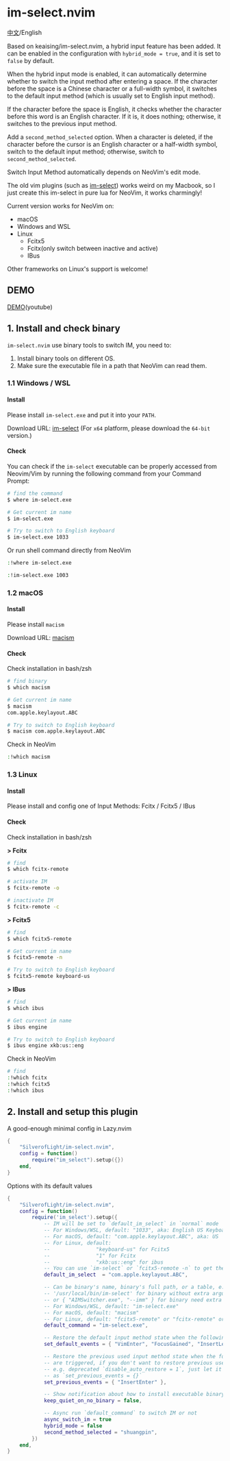 # im-select.nvim

[中文](../README.md)/English

Based on keaising/im-select.nvim, a hybrid input feature has been added. It can be enabled in the configuration with `hybrid_mode = true`, and it is set to `false` by default.

When the hybrid input mode is enabled, it can automatically determine whether to switch the input method after entering a space. If the character before the space is a Chinese character or a full-width symbol, it switches to the default input method (which is usually set to English input method).

If the character before the space is English, it checks whether the character before this word is an English character. If it is, it does nothing; otherwise, it switches to the previous input method.

Add a `second_method_selected` option. When a character is deleted, if the character before the cursor is an English character or a half-width symbol, switch to the default input method; otherwise, switch to `second_method_selected`.

Switch Input Method automatically depends on NeoVim's edit mode.

The old vim plugins (such as [im-select](https://github.com/daipeihust/im-select)) works weird on my Macbook, so I just create this im-select in pure lua for NeoVim, it works charmingly!

Current version works for NeoVim on:

- macOS
- Windows and WSL
- Linux
  - Fcitx5
  - Fcitx(only switch between inactive and active)
  - IBus

Other frameworks on Linux's support is welcome!

## DEMO

[DEMO](https://youtu.be/wRJ-rMcvqTk)(youtube)

## 1. Install and check binary

`im-select.nvim` use binary tools to switch IM, you need to:

1. Install binary tools on different OS.
2. Make sure the executable file in a path that NeoVim can read them.

### 1.1 Windows / WSL

#### Install

Please install `im-select.exe` and put it into your `PATH`.

Download URL: [im-select](https://github.com/daipeihust/im-select)
(For `x64` platform, please download the `64-bit` version.)

#### Check

You can check if the `im-select` executable can be properly accessed from Neovim/Vim by running the following command from your Command Prompt:

```bash
# find the command
$ where im-select.exe

# Get current im name
$ im-select.exe

# Try to switch to English keyboard
$ im-select.exe 1033
```

Or run shell command directly from NeoVim

```bash
:!where im-select.exe

:!im-select.exe 1003
```

### 1.2 macOS

#### Install

Please install `macism`

Download URL: [macism](https://github.com/laishulu/macism)

#### Check

Check installation in bash/zsh

```bash
# find binary
$ which macism

# Get current im name
$ macism
com.apple.keylayout.ABC

# Try to switch to English keyboard
$ macism com.apple.keylayout.ABC
```

Check in NeoVim

```bash
:!which macism
```

### 1.3 Linux

#### Install

Please install and config one of Input Methods: Fcitx / Fcitx5 / IBus

#### Check

Check installation in bash/zsh

**> Fcitx**

```bash
# find
$ which fcitx-remote

# activate IM
$ fcitx-remote -o

# inactivate IM
$ fcitx-remote -c
```

**> Fcitx5**

```bash
# find
$ which fcitx5-remote

# Get current im name
$ fcitx5-remote -n

# Try to switch to English keyboard
$ fcitx5-remote keyboard-us
```

**> IBus**

```bash
# find
$ which ibus

# Get current im name
$ ibus engine

# Try to switch to English keyboard
$ ibus engine xkb:us::eng
```

Check in NeoVim

```bash
# find
:!which fcitx
:!which fcitx5
:!which ibus
```

## 2. Install and setup this plugin

A good-enough minimal config in Lazy.nvim

```lua
{
    "SilverofLight/im-select.nvim",
    config = function()
        require("im_select").setup({})
    end,
}
```

Options with its default values

```lua
{
    "SilverofLight/im-select.nvim",
    config = function()
        require('im_select').setup({
            -- IM will be set to `default_im_select` in `normal` mode
            -- For Windows/WSL, default: "1033", aka: English US Keyboard
            -- For macOS, default: "com.apple.keylayout.ABC", aka: US
            -- For Linux, default:
            --               "keyboard-us" for Fcitx5
            --               "1" for Fcitx
            --               "xkb:us::eng" for ibus
            -- You can use `im-select` or `fcitx5-remote -n` to get the IM's name
            default_im_select  = "com.apple.keylayout.ABC",

            -- Can be binary's name, binary's full path, or a table, e.g. 'im-select',
            -- '/usr/local/bin/im-select' for binary without extra arguments,
            -- or { "AIMSwitcher.exe", "--imm" } for binary need extra arguments to work.
            -- For Windows/WSL, default: "im-select.exe"
            -- For macOS, default: "macism"
            -- For Linux, default: "fcitx5-remote" or "fcitx-remote" or "ibus"
            default_command = "im-select.exe",

            -- Restore the default input method state when the following events are triggered
            set_default_events = { "VimEnter", "FocusGained", "InsertLeave", "CmdlineLeave" },

            -- Restore the previous used input method state when the following events
            -- are triggered, if you don't want to restore previous used im in Insert mode,
            -- e.g. deprecated `disable_auto_restore = 1`, just let it empty
            -- as `set_previous_events = {}`
            set_previous_events = { "InsertEnter" },

            -- Show notification about how to install executable binary when binary missed
            keep_quiet_on_no_binary = false,

            -- Async run `default_command` to switch IM or not
            async_switch_im = true
            hybrid_mode = false
            second_method_selected = "shuangpin",
        })
    end,
}
```

